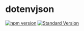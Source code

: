 # dotenvjson

[![npm version](https://badge.fury.io/js/%40eddiewen%2Fdotenvjson.svg)](https://badge.fury.io/js/%40eddiewen%2Fdotenvjson) [![Standard Version](https://img.shields.io/badge/release-standard%20version-brightgreen.svg?style=flat-square)](https://github.com/conventional-changelog/standard-version)
